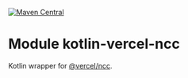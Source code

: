 [![Maven Central](https://img.shields.io/maven-central/v/org.jetbrains.kotlin-wrappers/kotlin-vercel-ncc)](https://mvnrepository.com/artifact/org.jetbrains.kotlin-wrappers/kotlin-vercel-ncc)

# Module kotlin-vercel-ncc

Kotlin wrapper for [@vercel/ncc](https://github.com/vercel/ncc).
